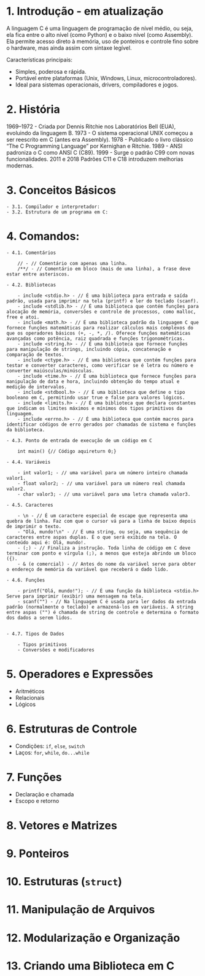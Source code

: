# 1. Introdução - em atualização

A linguagem C é uma linguagem de programação de nível médio, ou seja, ela fica entre o alto nível (como Python) e o baixo nível (como Assembly). Ela permite acesso direto à memória, uso de ponteiros e controle fino sobre o hardware, mas ainda assim com sintaxe legível.

Características principais:

- Simples, poderosa e rápida.
- Portável entre plataformas (Unix, Windows, Linux, microcontroladores).
- Ideal para sistemas operacionais, drivers, compiladores e jogos.

# 2. História

1969–1972 - Criada por Dennis Ritchie nos Laboratórios Bell (EUA), evoluindo da linguagem B.
1973 - O sistema operacional UNIX começou a ser reescrito em C (antes era Assembly).
1978 - Publicado o livro clássico “The C Programming Language” por Kernighan e Ritchie.
1989 - ANSI padroniza o C como ANSI C (C89).
1999 - Surge o padrão C99 com novas funcionalidades.
2011 e 2018	Padrões C11 e C18 introduzem melhorias modernas.

# 3. Conceitos Básicos

    - 3.1. Compilador e interpretador:
    - 3.2. Estrutura de um programa em C:

# 4. Comandos:

    - 4.1. Comentários

        // - // Comentário com apenas uma linha.
        /**/ - // Comentário em bloco (mais de uma linha), a frase deve estar entre asteriscos.

    - 4.2. Bibliotecas

        - include <stdio.h> - // É uma biblioteca para entrada e saída padrão, usada para imprimir na tela (printf) e ler do teclado (scanf).
        - include <stdlib.h> - // É uma biblioteca que contém funções para alocação de memória, conversões e controle de processos, como malloc, free e atoi.
        - include <math.h> - // É uma biblioteca padrão da linguagem C que fornece funções matemáticas para realizar cálculos mais complexos do que os operadores básicos (+, -, *, /). Oferece funções matemáticas avançadas como potência, raiz quadrada e funções trigonométricas.
        - include <string.h> - // É uma biblioteca que fornece funções para manipulação de strings, incluindo cópia, concatenação e comparação de textos.
        - include <ctype.h> - // É uma biblioteca que contém funções para testar e converter caracteres, como verificar se é letra ou número e converter maiúsculas/minúsculas.
        - include <time.h> - // É uma biblioteca que fornece funções para manipulação de data e hora, incluindo obtenção do tempo atual e medição de intervalos.
        - include <stdbool.h> - // É uma biblioteca que define o tipo booleano em C, permitindo usar true e false para valores lógicos.
        - include <limits.h> - // É uma biblioteca que declara constantes que indicam os limites máximos e mínimos dos tipos primitivos da linguagem.
        - include <errno.h> - // É uma biblioteca que contém macros para identificar códigos de erro gerados por chamadas de sistema e funções da biblioteca.

    - 4.3. Ponto de entrada de execução de um código em C

        int main() {// Código aquireturn 0;}

    - 4.4. Variáveis

        - int valor1; - // uma variável para um número inteiro chamada valor1.
        - float valor2; - // uma variável para um número real chamada valor2.
        - char valor3; - // uma variável para uma letra chamada valor3.

    - 4.5. Caracteres

        - \n - // É um caractere especial de escape que representa uma quebra de linha. Faz com que o cursor vá para a linha de baixo depois de imprimir o texto.
        - "Olá, mundo!\n" - // É uma string, ou seja, uma sequência de caracteres entre aspas duplas. É o que será exibido na tela. O conteúdo aqui é: Olá, mundo!.
        - (;) - // Finaliza a instrução. Toda linha de código em C deve terminar com ponto e vírgula (;), a menos que esteja abrindo um bloco ({).
        - & (e comercial) - // Antes do nome da variável serve para obter o endereço de memória da variável que receberá o dado lido.

    - 4.6. Funções

        - printf("Olá, mundo!"); - // É uma função da biblioteca <stdio.h> Serve para imprimir (exibir) uma mensagem na tela.
        - scanf("") - // Na linguagem C é usada para ler dados da entrada padrão (normalmente o teclado) e armazená-los em variáveis. A string entre aspas ("") é chamada de string de controle e determina o formato dos dados a serem lidos.


    - 4.7. Tipos de Dados

        - Tipos primitivos
        - Conversões e modificadores

# 5. Operadores e Expressões

- Aritméticos
- Relacionais
- Lógicos

# 6. Estruturas de Controle

- Condições: `if`, `else`, `switch`
- Laços: `for`, `while`, `do...while`

# 7. Funções

- Declaração e chamada
- Escopo e retorno

# 8. Vetores e Matrizes
# 9. Ponteiros
# 10. Estruturas (`struct`)
# 11. Manipulação de Arquivos
# 12. Modularização e Organização
# 13. Criando uma Biblioteca em C
